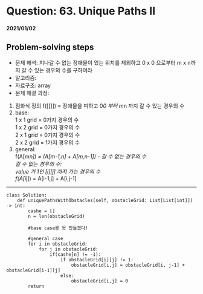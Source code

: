 # Question: 63. Unique Paths II
#### 2021/01/02


## Problem-solving steps
* 문제 해석: 지나갈 수 없는 장애물이 있는 위치를 제외하고 0 x 0 으로부터 m x n까지 갈 수 있는 경우의 수를 구하여라
* 알고리즘: 
* 자료구조: array
* 문제 해결 과정: 

1. 점화식 정의
f([[]]) = 장애물을 피하고 0*0 부터 m*n 까지 갈 수 있는 경우의 수
2. base:   
        1 x 1 grid = 0가지 경우의 수  
        1 x 2 grid = 0가지 경우의 수  
        2 x 1 grid = 0가지 경우의 수  
        2 x 2 grid = 1가지 경우의 수  
3. general:  
        f(A[m*n]) = (A[m-1,n] + A[m,n-1]) - 갈 수 없는 경우의 수  
        갈 수 없는 경우의 수:  
            value 가 1인 [i][j] 까지 가는 경우의 수  
            f(A[i*j]) = A[i-1,j] + A[i,j-1]  
            
       



---

```python3
class Solution:
    def uniquePathsWithObstacles(self, obstacleGrid: List[List[int]]) -> int:
        cashe = []
        n = len(obstacleGrid) 
        
        #base case를 못 만들겠다!
        
        #general case
        for i in obstacleGrid:
            for j in obstacleGrid:
                if(cashe[n] != -1):
                    if obstacleGrid[i][j] != 1:
                        obstacleGrid[i,j] = obstacleGrid[i, j-1] + obstacleGrid[i-1][j]
                    else:
                        obstacleGrid[i,j] = 0   
        return

```
